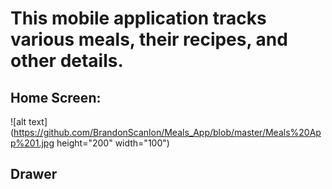 # This mobile application tracks various meals, their recipes, and other details.

## Home Screen:
![alt text](https://github.com/BrandonScanlon/Meals_App/blob/master/Meals%20App%201.jpg height="200" width="100")

## Drawer

